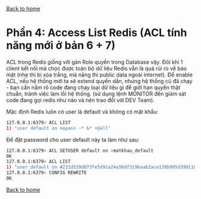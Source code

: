 [Back to home](../../README.md)

# Phần 4: Access List Redis (ACL tính năng mới ở bản 6 + 7)

ACL trong Redis giống với gán Role quyền trong Database vậy. Đôi khi 1 client kết nối mà chọc được toàn bộ dữ liệu Redis vẫn là quá rủi ro về bảo mật (nhẹ thì bị xóa trắng, mà nặng thì public data ngoài internet). Để enable ACL, nếu hệ thống mới ta sẽ extend quyền dần, nhưng hệ thống cũ đã chạy - bạn cần nắm rõ code đang chạy loại dữ liệu gì để giới hạn quyền thật chuẩn, tránh việc làm lỗi hệ thống. (sử dụng lệnh MONITOR đến giám sát code đang gọi redis như nào và nên trao đổi với DEV Team).

Mặc định Redis luôn có user là default và không có mật khẩu:

```bash
127.0.0.1:6379> ACL LIST
1) "user default on nopass ~* &* +@all"
```

Để đặt password cho user default này ta làm như sau:

```bash
127.0.0.1:6379> ACL SETUSER default on >matkhau_default
OK
127.0.0.1:6379> ACL LIST
1) "user default on #231d539d073fe5d91a24a56df3196aab2ace130b905d39011840923f9a893ddb ~* &* +@all"
127.0.0.1:6379> CONFIG REWRITE
OK
```

[Back to home](../../README.md)